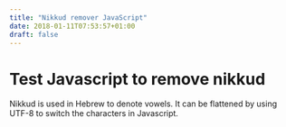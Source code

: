 ```yaml
---
title: "Nikkud remover JavaScript"
date: 2018-01-11T07:53:57+01:00
draft: false
---
```


# Test Javascript to remove nikkud

Nikkud is used in Hebrew to denote vowels. It can be flattened by using UTF-8 to switch the characters in Javascript.
